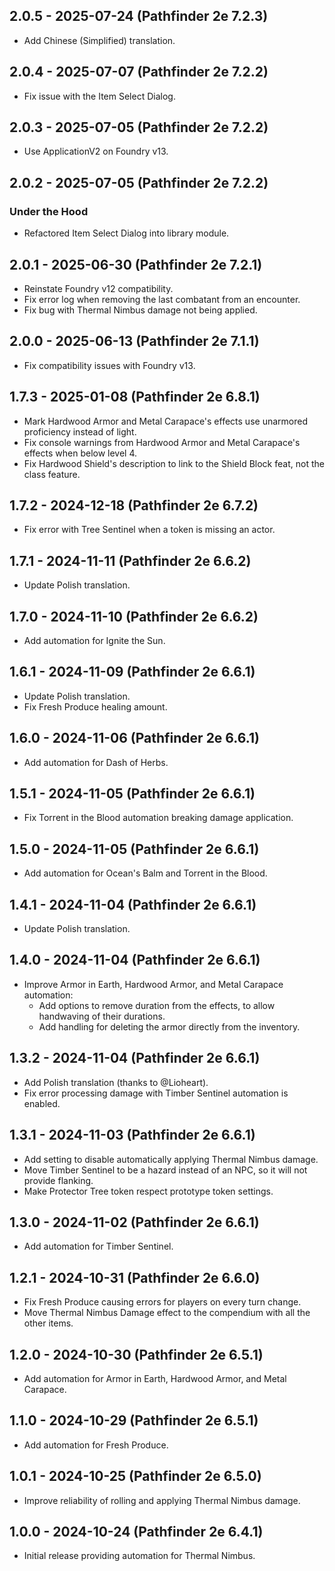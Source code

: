 ## 2.0.5 - 2025-07-24 (Pathfinder 2e 7.2.3)
- Add Chinese (Simplified) translation.

## 2.0.4 - 2025-07-07 (Pathfinder 2e 7.2.2)
- Fix issue with the Item Select Dialog.

## 2.0.3 - 2025-07-05 (Pathfinder 2e 7.2.2)
- Use ApplicationV2 on Foundry v13.

## 2.0.2 - 2025-07-05 (Pathfinder 2e 7.2.2)
### Under the Hood
- Refactored Item Select Dialog into library module.

## 2.0.1 - 2025-06-30 (Pathfinder 2e 7.2.1)
- Reinstate Foundry v12 compatibility.
- Fix error log when removing the last combatant from an encounter.
- Fix bug with Thermal Nimbus damage not being applied.

## 2.0.0 - 2025-06-13 (Pathfinder 2e 7.1.1)
- Fix compatibility issues with Foundry v13.

## 1.7.3 - 2025-01-08 (Pathfinder 2e 6.8.1)
- Mark Hardwood Armor and Metal Carapace's effects use unarmored proficiency instead of light.
- Fix console warnings from Hardwood Armor and Metal Carapace's effects when below level 4.
- Fix Hardwood Shield's description to link to the Shield Block feat, not the class feature.

## 1.7.2 - 2024-12-18 (Pathfinder 2e 6.7.2)
- Fix error with Tree Sentinel when a token is missing an actor.

## 1.7.1 - 2024-11-11 (Pathfinder 2e 6.6.2)
- Update Polish translation.

## 1.7.0 - 2024-11-10 (Pathfinder 2e 6.6.2)
- Add automation for Ignite the Sun.

## 1.6.1 - 2024-11-09 (Pathfinder 2e 6.6.1)
- Update Polish translation.
- Fix Fresh Produce healing amount.

## 1.6.0 - 2024-11-06 (Pathfinder 2e 6.6.1)
- Add automation for Dash of Herbs.

## 1.5.1 - 2024-11-05 (Pathfinder 2e 6.6.1)
- Fix Torrent in the Blood automation breaking damage application.

## 1.5.0 - 2024-11-05 (Pathfinder 2e 6.6.1)
- Add automation for Ocean's Balm and Torrent in the Blood.

## 1.4.1 - 2024-11-04 (Pathfinder 2e 6.6.1)
- Update Polish translation.

## 1.4.0 - 2024-11-04 (Pathfinder 2e 6.6.1)
- Improve Armor in Earth, Hardwood Armor, and Metal Carapace automation:
    - Add options to remove duration from the effects, to allow handwaving of their durations.
    - Add handling for deleting the armor directly from the inventory.

## 1.3.2 - 2024-11-04 (Pathfinder 2e 6.6.1)
- Add Polish translation (thanks to @Lioheart).
- Fix error processing damage with Timber Sentinel automation is enabled.

## 1.3.1 - 2024-11-03 (Pathfinder 2e 6.6.1)
- Add setting to disable automatically applying Thermal Nimbus damage.
- Move Timber Sentinel to be a hazard instead of an NPC, so it will not provide flanking.
- Make Protector Tree token respect prototype token settings.

## 1.3.0 - 2024-11-02 (Pathfinder 2e 6.6.1)
- Add automation for Timber Sentinel.

## 1.2.1 - 2024-10-31 (Pathfinder 2e 6.6.0)
- Fix Fresh Produce causing errors for players on every turn change.
- Move Thermal Nimbus Damage effect to the compendium with all the other items.

## 1.2.0 - 2024-10-30 (Pathfinder 2e 6.5.1)
- Add automation for Armor in Earth, Hardwood Armor, and Metal Carapace.

## 1.1.0 - 2024-10-29 (Pathfinder 2e 6.5.1)
- Add automation for Fresh Produce.

## 1.0.1 - 2024-10-25 (Pathfinder 2e 6.5.0)
- Improve reliability of rolling and applying Thermal Nimbus damage.

## 1.0.0 - 2024-10-24 (Pathfinder 2e 6.4.1)
- Initial release providing automation for Thermal Nimbus.
